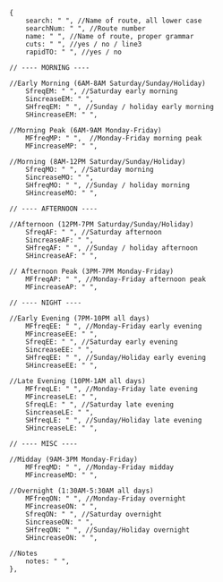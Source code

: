     {
        search: " ", //Name of route, all lower case
        searchNum: " ", //Route number
        name: " ", //Name of route, proper grammar
        cuts: " ", //yes / no / line3
        rapidTO: " ", //yes / no 

    // ---- MORNING ----

    //Early Morning (6AM-8AM Saturday/Sunday/Holiday)
        SfreqEM: " ", //Saturday early morning
        SincreaseEM: " ", 
        SHfreqEM: " ", //Sunday / holiday early morning
        SHincreaseEM: " ",

    //Morning Peak (6AM-9AM Monday-Friday)
        MFfreqMP: " ",  //Monday-Friday morning peak
        MFincreaseMP: " ",
    
    //Morning (8AM-12PM Saturday/Sunday/Holiday)
        SfreqMO: " ", //Saturday morning
        SincreaseMO: " ",
        SHfreqMO: " ", //Sunday / holiday morning
        SHincreaseMO: " ",

    // ---- AFTERNOON ----

    //Afternoon (12PM-7PM Saturday/Sunday/Holiday)
        SfreqAF: " ", //Saturday afternoon
        SincreaseAF: " ",
        SHfreqAF: " ", //Sunday / holiday afternoon
        SHincreaseAF: " ",

    // Afternoon Peak (3PM-7PM Monday-Friday)
        MFfreqAP: " ", //Monday-Friday afternoon peak 
        MFincreaseAP: " ",
        
    // ---- NIGHT ----

    //Early Evening (7PM-10PM all days)
        MFfreqEE: " ", //Monday-Friday early evening
        MFincreaseEE: " ",
        SfreqEE: " ", //Saturday early evening
        SincreaseEE: " ",
        SHfreqEE: " ", //Sunday/Holiday early evening
        SHincreaseEE: " ",

    //Late Evening (10PM-1AM all days)
        MFfreqLE: " ", //Monday-Friday late evening
        MFincreaseLE: " ",
        SfreqLE: " ", //Saturday late evening
        SincreaseLE: " ",
        SHfreqLE: " ", //Sunday/Holiday late evening
        SHincreaseLE: " ",
    
    // ---- MISC ----

    //Midday (9AM-3PM Monday-Friday)
        MFfreqMD: " ", //Monday-Friday midday
        MFincreaseMD: " ",

    //Overnight (1:30AM-5:30AM all days)
        MFfreqON: " ", //Monday-Friday overnight
        MFincreaseON: " ",
        SfreqON: " ", //Saturday overnight
        SincreaseON: " ",
        SHfreqON: " ", //Sunday/Holiday overnight
        SHincreaseON: " ",

    //Notes
        notes: " ",
    },
